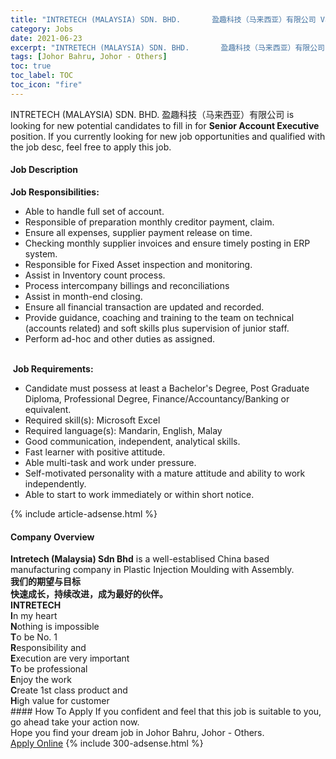 ```yaml
---
title: "INTRETECH (MALAYSIA) SDN. BHD.       盈趣科技（马来西亚）有限公司 Vacancies Senior Account Executive" 
category: Jobs 
date: 2021-06-23 
excerpt: "INTRETECH (MALAYSIA) SDN. BHD.       盈趣科技（马来西亚）有限公司 is currently looking for suitable person to fill in the Senior Account Executive which based in Johor Bahru, Johor - Others" 
tags: [Johor Bahru, Johor - Others] 
toc: true 
toc_label: TOC 
toc_icon: "fire" 
--- 
```


<p>INTRETECH (MALAYSIA) SDN. BHD.       盈趣科技（马来西亚）有限公司 is looking for new potential candidates to fill in for <b>Senior Account Executive</b> position. If you currently looking for new job opportunities and qualified with the job desc, feel free to apply this job.
</p><div><div><h4>Job Description</h4></div><div><div><span><div><div><div><strong>Job Responsibilities:</strong></div><ul><li>Able to handle full set of account.</li><li>Responsible of preparation monthly creditor payment, claim.</li><li>Ensure all expenses, supplier payment release on time.</li><li>Checking monthly supplier invoices and ensure timely posting in ERP system.</li><li>Responsible for Fixed Asset inspection and monitoring.&#160;</li><li>Assist in Inventory count process.</li><li>Process intercompany billings and reconciliations</li><li>Assist in month-end closing.</li><li>Ensure all financial transaction are updated and recorded.</li><li>Provide guidance, coaching and training to the team on technical (accounts related) and soft skills plus supervision of junior staff.</li><li>Perform ad-hoc and other duties as assigned.</li></ul><div><br>&#160;<strong>Job Requirements:</strong></div><ul><li>Candidate must possess at least a Bachelor's Degree, Post Graduate Diploma, Professional Degree, Finance/Accountancy/Banking or equivalent.</li><li>Required skill(s): Microsoft Excel</li><li>Required language(s): Mandarin, English, Malay</li><li>Good communication, independent, analytical skills.</li><li>Fast learner with positive attitude.</li><li>Able multi-task and work under pressure.</li><li>Self-motivated personality with a mature attitude and ability to work independently.</li><li>Able to start to work immediately or within short notice.</li></ul></div></div></span></div></div></div> 
{% include article-adsense.html %} 
<div><div><h4>Company Overview</h4></div><div><div><span><div><div>
<div><strong>Intretech (Malaysia) Sdn Bhd</strong> is a well-establised China based manufacturing company in Plastic Injection Moulding with Assembly.</div>
<div>
<div><strong>&#25105;&#20204;&#30340;&#26399;&#26395;&#19982;&#30446;&#26631;</strong></div>
<div><strong>&#24555;&#36895;&#25104;&#38271;&#65292;&#25345;&#32493;&#25913;&#36827;&#65292;&#25104;&#20026;&#26368;&#22909;&#30340;&#20249;&#20276;&#12290;</strong></div>
<div><strong>INTRETECH</strong></div>
<div><strong>I</strong>n my heart</div>
<div><strong>N</strong>othing is impossible</div>
<div><strong>T</strong>o be No. 1</div>
<div><strong>R</strong>esponsibility and</div>
<div><strong>E</strong>xecution are very important</div>
<div><strong>T</strong>o be professional</div>
<div><strong>E</strong>njoy the work</div>
<div><strong>C</strong>reate 1st class product and</div>
<div><strong>H</strong>igh value for customer</div>
</div>
</div></div></span></div></div></div> 
#### How To Apply 
If you confident and feel that this job is suitable to you, go ahead take your action now. <br/> 
Hope you find your dream job in Johor Bahru, Johor - Others. <br/> 
<a href="https://www.jobstreet.com.my/en/job/senior-account-executive-4597389?jobId=jobstreet-my-job-4597389&" class="btn btn--info" target="_blank" rel="nofollow noopenner">Apply Online</a> 
{% include 300-adsense.html %} 